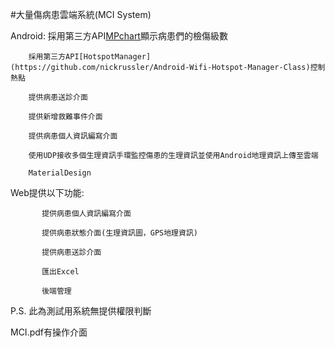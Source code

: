 #大量傷病患雲端系統(MCI System)

Android:
        採用第三方API[MPchart](https://github.com/PhilJay/MPAndroidChart)顯示病患們的檢傷級數
       
        採用第三方API[HotspotManager](https://github.com/nickrussler/Android-Wifi-Hotspot-Manager-Class)控制熱點

        提供病患送診介面
        
        提供新增救難事件介面
        
        提供病患個人資訊編寫介面
        
        使用UDP接收多個生理資訊手環監控傷患的生理資訊並使用Android地理資訊上傳至雲端
        
        MaterialDesign
        
Web提供以下功能:
           
           提供病患個人資訊編寫介面
           
           提供病患狀態介面(生理資訊圖，GPS地理資訊)
           
           提供病患送診介面
             
           匯出Excel
           
           後端管理
           
           
P.S. 此為測試用系統無提供權限判斷

MCI.pdf有操作介面
           
           
               
               


